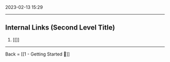 2023-02-13
15:29

---

## Internal Links (Second Level Title)

1. [[]]

---

Back = [[1 - Getting Started 🔗]]